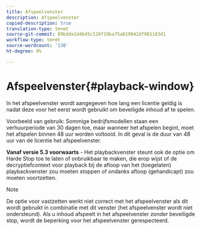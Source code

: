 ```yaml
---
title: Afspeelvenster
description: Afspeelvenster
copied-description: true
translation-type: tm+mt
source-git-commit: 89bdda1d4bd5c126f19ba75a819942df901183d1
workflow-type: tm+mt
source-wordcount: '138'
ht-degree: 0%

---
```



# Afspeelvenster{#playback-window}

In het afspeelvenster wordt aangegeven hoe lang een licentie geldig is nadat deze voor het eerst wordt gebruikt om beveiligde inhoud af te spelen.

Voorbeeld van gebruik: Sommige bedrijfsmodellen staan een verhuurperiode van 30 dagen toe, maar wanneer het afspelen begint, moet het afspelen binnen 48 uur worden voltooid. In dit geval is de duur van 48 uur van de licentie het afspeelvenster.

**Vanaf versie 5.3 voorwaarts**  - Het playbackvenster steunt ook de optie om Harde Stop toe te laten of onbruikbaar te maken, die erop wijst of de decryptiefcontext voor playback bij de afloop van het (toegelaten) playbackvenster zou moeten stoppen of ondanks afloop (gehandicapt) zou moeten voortzetten.

>[!NOTE]
>
>De optie voor vastzetten werkt niet correct met het afspeelvenster als dit wordt gebruikt in combinatie met dit venster (het afspeelvenster wordt niet ondersteund). Als u inhoud afspeelt in het afspeelvenster zonder beveiligde stop, wordt de beperking voor het afspeelvenster gerespecteerd.

